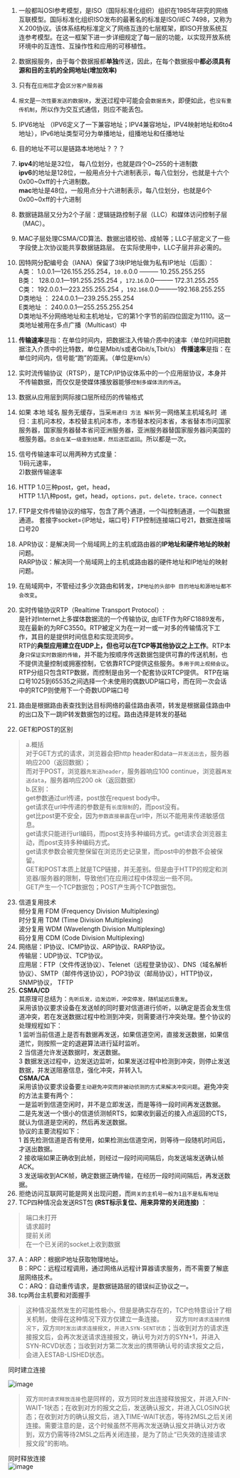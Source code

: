1. 一般都叫OSI参考模型，是ISO（国际标准化组织）组织在1985年研究的网络互联模型。国际标准化组织ISO发布的最著名的标准是ISO/iIEC 7498，又称为X.200协议。该体系结构标准定义了网络互连的七层框架，即ISO开放系统互连参考模型。在这一框架下进一步详细规定了每一层的功能，以实现开放系统环境中的互连性、互操作性和应用的可移植性。

2. 数据报服务，由于每个数据报都**单独**传送，因此，在每个数据报中**都必须具有源和目的主机的全网地址(增加效率)**

3. 只有在`应用层`才会`区分客户服务器`
4. `报文`是`一次性要发送的数据块`，发送过程中可能会会`数据丢失`，即便如此，也`没有重传机制`，所以作为交互式通信，则应不能丢包。
5. IPV6地址
（IPV6定义了一下兼容地址；IPV4兼容地址，IPV4映射地址和6to4地址），IPv6地址类型可分为单播地址，组播地址和任播地址
6. 目的地址不可以是链路本地地址？？？
7. **ipv4**的地址是32位， 每八位划分，也就是四个0~255的十进制数  
**ipv6**的地址是128位，一般用点分十六进制表示，每八位划分，也就是十六个0x00~0xff的十六进制数。  
**mac**地址是48位，一般用点分十六进制表示，每八位划分，也就是6个0x00~0xff的十六进制  
8. 数据链路层又分为2个子层：逻辑链路控制子层（LLC）和媒体访问控制子层（MAC）。
9. MAC子层处理CSMA/CD算法、数据出错校验、成帧等；LLC子层定义了一些字段使上次协议能共享数据链路层。 在实际使用中，LLC子层并非必需的。
10. 因特网分配编号会（IANA）保留了3块IP地址做为私有IP地址（后面）：  
A类： 1.0.0.1—126.155.255.254，`10.0`.0.0 ——— 10.255.255.255  
B类：  128.0.0.1—191.255.255.254 ，`172`.`16`.0.0——— 172.31.255.255  
C类： 192.0.0.1—223.255.255.254 ，`192`.`168`.0.0———192.168.255.255  
D类地址 ： 224.0.0.1—239.255.255.254  
E类地址 ： 240.0.0.1—255.255.255.254  
D类地址不分网络地址和主机地址，它的第1个字节的前四位固定为1110。这一类地址被用在多点广播（Multicast）中     
11. **传输速率**是指：在单位时间内，把数据注入传输介质中的速率（单位时间把数据注入介质中的比特数，单位是Mbit/s或者Gbit/s,Tbit/s）
**传播速率**是指：在单位时间内，信号能“跑”的距离。（单位是km/s）
12. 实时流传输协议（RTSP），是TCP/IP协议体系中的一个应用层协议，本身并不传输数据，而仅仅是使媒体播放器能够`控制多媒体流的传送`。
13. 数据从应用层到网际接口层所经历的传输格式
14. 如果 本地 域名 服务无缓存，当采`用递归 方法 解析`另一网络某主机域名时  递归：主机问本校，本校替主机问本市，本市替本校问本省，本省替本市问国家服务器，国家服务器替本省问亚洲服务器，亚洲服务器替国家服务器问美国的根服务器。`总会在某一级查到结果，然后逐层返回`。所以都是一次。
15. 信号传输速率可以用两种方式度量：  
1)码元速率，  
2)数据传输速率    
16. HTTP 1.0三种post，get，head，   
HTTP 1.1八种post，get，head，`options，put，delete，trace，connect`
17. FTP是文件传输协议的缩写，包含了两个通道，一个叫控制通道，一个叫数据通道。 套接字socket={IP地址，端口号} FTP控制连接端口号21，数据连接端口号20   
18. APR协议：是解决同一个局域网上的主机或路由器的**IP地址和硬件地址的映射**问题。  
RARP协议：解决同一个局域网上的主机或路由器的硬件地址和IP地址的映射问题。   
19. 在局域网中，不管经过多少次路由和转发，`IP地址的头部中 目的地址和源地址都不会改变`。   
20. 实时传输协议RTP（Realtime Transport Protocol）:   
是针对Internet上多媒体数据流的一个传输协议, 由IETF作为RFC1889发布，现在最新的为RFC3550。RTP被定义为在一对一或一对多的传输情况下工作，其目的是提供时间信息和实现流同步。   
RTP的**典型应用建立在UDP上，但也可以在TCP等其他协议之上工作**。RTP本身`只保证实时数据的传输`，并不能为按顺序传送数据包提供可靠的传送机制，也不提供流量控制或拥塞控制，它依靠RTCP提供这些服务。`多用于网上视频会议`。RTP分组只包含RTP数据，而控制是由另一个配套协议RTCP提供。 RTP在端口号1025到65535之间选择一个未使用的偶数UDP端口号，而在同一次会话中的RTCP则使用下一个奇数UDP端口号
21. 路由是根据路由表查找到达目标网络的最佳路由表项，转发是根据最佳路由中的出口及下一跳IP转发数据包的过程。路由选择是转发的基础
22. GET和POST的区别   
>a.概括   
对于GET方式的请求，浏览器会把http header和data`一并发送出去`，服务器响应200（返回数据）；  
而对于POST，浏览器`先发送header`，服务器响应100 continue，浏览器`再发送data`，服务器响应200 ok（返回数据）  
b.区别：  
get参数通过url传递，post放在request body中。   
get请求在url中传递的参数是有`长度限制`的，而post没有。   
get比post更不安全，因为`参数直接暴露`在url中，所以不能用来传递敏感信息。  
get请求只能进行url编码，而post支持多种编码方式。get请求会浏览器主动，而post支持多种编码方式。  
get请求参数会被完整保留在浏览历史记录里，而post中的参数不会被保留。   
GET和POST本质上就是TCP链接，并无差别。但是由于HTTP的规定和浏览器/服务器的限制，导致他们在应用过程中体现出一些不同。  
GET产生一个TCP数据包；POST产生两个TCP数据包。  
23. 信道复用技术   
频分复用 FDM (Frequency Division Multiplexing)   
时分复用 TDM (Time Division Multiplexing)   
波分复用 WDM (Wavelength Division Multiplexing)  
码分复用 CDM (Code Division Multiplexing)  
24. 网络层：IP协议、ICMP协议、ARP协议、RARP协议。  
传输层：UDP协议、TCP协议。  
应用层：FTP（文件传送协议）、Telenet（远程登录协议）、DNS（域名解析协议）、SMTP（邮件传送协议），POP3协议（邮局协议），HTTP协议， SNMP协议， TFTP  
25. **CSMA/CD**   
其原理可总结为：`先听后发，边发边听，冲突停发，随机延迟后重发`。  
采用该协议要求设备在发送帧的同时要对信道进行侦听，以确定是否会发生信道冲突，若在发送数据过程中检测到冲突，则需要进行冲突处理。整个协议的处理规程如下：  
1 监听当前信道上是否有数据再发送，如果信道空闲，直接发送数据，如果信道忙，则按照一定的退避算法进行延时监听。  
2 当信道允许发送数据时，发送数据。  
3 数据发送过程中，边发送边监听，如果发送过程中检测到冲突，则停止发送数据，并发送阻塞信息，强化冲突，并转入1。  
**CSMA/CA**   
采用该协议要求设备要`主动避免冲突而非被动侦测的方式来解决冲突问题`。避免冲突的方法主要有两个：   
一是监听到信道空闲时，并不是立即发送，而是等待一段时间再发送数据。  
二是先发送一个很小的信道侦测帧RTS，如果收到最近的接入点返回的CTS，就认为信道是空闲的，然后再发送数据。  
协议的主要流程如下：  
1 首先检测信道是否有使用，如果检测出信道空闲，则等待一段随机时间后，才送出数据。  
2 接收端如果正确收到此帧，则经过一段时间间隔后，向发送端发送确认帧ACK。  
3 发送端收到ACK帧，确定数据正确传输，在经历一段时间间隔后，再发送数据。  
26. 拒绝访问互联网可能是网关出现问题，而`网关的主机号一般为1且不是私有地址`  
27. TCP四种情况会发送RST包 **(RST标示复位、用来异常的关闭连接)** ： 
>端口未打开  
请求超时  
提前关闭  
在一个已关闭的socket上收到数据 

37. A：ARP：根据IP地址获取物理地址。  
B：RPC：远程过程调用，通过网络从远程计算器请求服务，而不需要了解底层网络技术。  
C：ARQ：自动重传请求，是数据链路层的错误纠正协议之一。   
38. tcp两台主机要和对面握手   
>这种情况虽然发生的可能性极小，但是是确实存在的，TCP也特意设计了相关机制，使得在这种情况下双方仅建立一条连接。       
双方`同时请求连接的情况下`，双方`同时发出请求连接报文`，`并进入SYN-SENT状态`；当收到对方的请求连接报文后，会再次发送请求连接报文，确认号为对方的SYN+1，并进入SYN-RCVD状态；当收到对方第二次发出的携带确认号的请求报文之后，会进入ESTAB-LISHED状态。       

同时建立连接  

![image](https://user-images.githubusercontent.com/91466593/139969822-0648170b-64d0-4de7-b029-fae0b06f99e8.png)
>双方`同时请求释放连接`也是同样的，双方同时发出连接释放报文，并进入FIN-WAIT-1状态；在收到对方的报文之后，发送确认报文，并进入CLOSING状态；在收到对方的确认报文后，进入TIME-WAIT状态，等待2MSL之后关闭连接。需要注意的是，这个时候虽然不用再次发送确认报文并确认对方收到，双方仍需等待2MSL之后再关闭连接，是为了防止“已失效的连接请求报文段”的影响。  

同时释放连接  
![image](https://user-images.githubusercontent.com/91466593/139969833-455b7461-1560-4593-ba0f-d992d3052a89.png)



